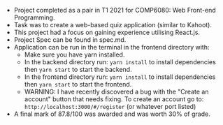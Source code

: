 - Project completed as a pair in T1 2021 for COMP6080: Web Front-end Programming.
- Task was to create a web-based quiz application (similar to Kahoot).
- This project had a focus on gaining experience utilising React.js.
- Project Spec can be found in spec.md.
- Application can be run in the terminal in the frontend directory with:
  - Make sure you have yarn installed.
  - In the backend directory run: ```yarn install``` to install dependencies then ```yarn start``` to start the backend.
  - In the frontend directory run: ```yarn install``` to install dependencies then ```yarn start``` to start the frontend.
  - WARNING: I have recently discovered a bug with the "Create an account" button that needs fixing. To create an account go to: ```http://localhost:3000/#/register``` (or whatever port listed)
- A final mark of 87.8/100 was awarded and was worth 30% of grade.
